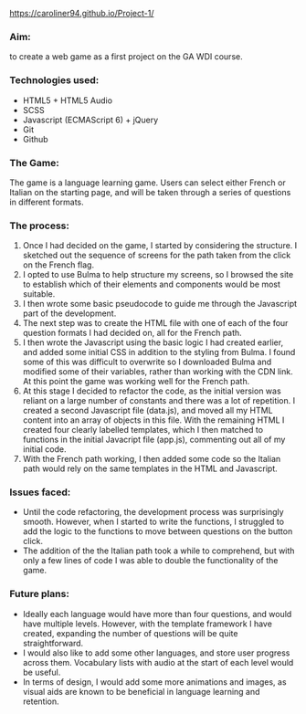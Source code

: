 https://caroliner94.github.io/Project-1/

### Aim:
to create a web game as a first project on the GA WDI course.

### Technologies used:
* HTML5 + HTML5 Audio
* SCSS
* Javascript (ECMAScript 6) + jQuery
* Git
* Github

### The Game:
The game is a language learning game. Users can select either French or Italian on the starting page, and will be taken through a series of questions in different formats.

### The process:
1. Once I had decided on the game, I started by considering the structure. I sketched out the sequence of screens for the path taken from the click on the French flag.
2. I opted to use Bulma to help structure my screens, so I browsed the site to establish which of their elements and components would be most suitable.
3. I then wrote some basic pseudocode to guide me through the Javascript part of the development.
4. The next step was to create the HTML file with one of each of the four question formats I had decided on, all for the French path.
5. I then wrote the Javascript using the basic logic I had created earlier, and added some initial CSS in addition to the styling from Bulma. I found some of this was difficult to overwrite so I downloaded Bulma and modified some of their variables, rather than working with the CDN link. At this point the game was working well for the French path.
6. At this stage I decided to refactor the code, as the initial version was reliant on a large number of constants and there was a lot of repetition. I created a second Javascript file (data.js), and moved all my HTML content into an array of objects in this file. With the remaining HTML I created four clearly labelled templates, which I then matched to functions in the initial Javacript file (app.js), commenting out all of my initial code.
7. With the French path working, I then added some code so the Italian path would rely on the same templates in the HTML and Javascript.

### Issues faced:
* Until the code refactoring, the development process was surprisingly smooth. However, when I started to write the functions, I struggled to add the logic to the functions to move between questions on the button click.
* The addition of the the Italian path took a while to comprehend, but with only a few lines of code I was able to double the functionality of the game.


### Future plans:
* Ideally each language would have more than four questions, and would have multiple levels. However, with the template framework I have created, expanding the number of questions will be quite straightforward.
* I would also like to add some other languages, and store user progress across them. Vocabulary lists with audio at the start of each level would be useful.
* In terms of design, I would add some more animations and images, as visual aids are known to be beneficial in language learning and retention.
